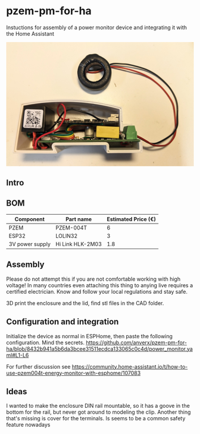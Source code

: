 # pzem-pm-for-ha
Instuctions for assembly of a power monitor device and integrating it with the Home Assistant

![Alt text](./images/pzem1.jpg "Overview")
## Intro

## BOM

| Component | Part name | Estimated Price (€) |
| --- | --- | --- |
| PZEM |  PZEM-004T | 6 |
| ESP32 | LOLIN32 | 3 |
| 3V power supply|Hi Link HLK-2M03 | 1.8 |


## Assembly
Please do not attempt this if you are not comfortable working with high voltage!  In many countries even attaching this thing to anying live requires a certified electrician.  Know and follow your local regulations and stay safe.

3D print the enclosure and the lid, find stl files in the CAD folder.

## Configuration and integration
Initialize the device as normal in ESPHome, then paste the following configuration.  Mind the secrets.
https://github.com/anverx/pzem-pm-for-ha/blob/8432b941a5b6da3bcee31511ecdca133065c0c4d/power_monitor.yaml#L1-L6

For further discussion see https://community.home-assistant.io/t/how-to-use-pzem004t-energy-monitor-with-esphome/107083

## Ideas

I wanted to make the enclosure DIN rail mountable, so it has a goove in the bottom for the rail, but never got around to modeling the clip.
Another thing that's missing is cover for the terminals.  Is seems to be a common safety feature nowadays 
